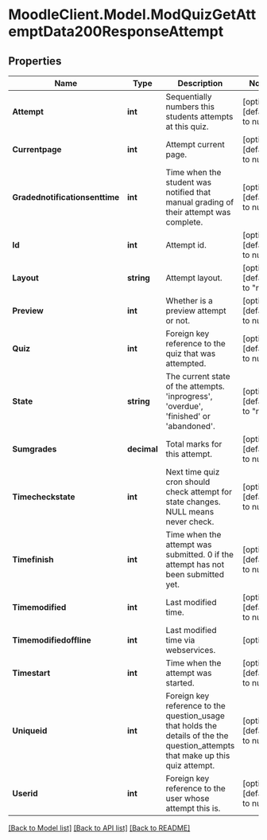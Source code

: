 # MoodleClient.Model.ModQuizGetAttemptData200ResponseAttempt

## Properties

Name | Type | Description | Notes
------------ | ------------- | ------------- | -------------
**Attempt** | **int** | Sequentially numbers this students attempts at this quiz. | [optional] [default to null]
**Currentpage** | **int** | Attempt current page. | [optional] [default to null]
**Gradednotificationsenttime** | **int** | Time when the student was notified that manual grading of their attempt was complete. | [optional] [default to null]
**Id** | **int** | Attempt id. | [optional] [default to null]
**Layout** | **string** | Attempt layout. | [optional] [default to "null"]
**Preview** | **int** | Whether is a preview attempt or not. | [optional] [default to null]
**Quiz** | **int** | Foreign key reference to the quiz that was attempted. | [optional] [default to null]
**State** | **string** | The current state of the attempts. &#39;inprogress&#39;,                                                 &#39;overdue&#39;, &#39;finished&#39; or &#39;abandoned&#39;. | [optional] [default to "null"]
**Sumgrades** | **decimal** | Total marks for this attempt. | [optional] [default to nullM]
**Timecheckstate** | **int** | Next time quiz cron should check attempt for                                                         state changes.  NULL means never check. | [optional] [default to null]
**Timefinish** | **int** | Time when the attempt was submitted.                                                     0 if the attempt has not been submitted yet. | [optional] [default to null]
**Timemodified** | **int** | Last modified time. | [optional] [default to null]
**Timemodifiedoffline** | **int** | Last modified time via webservices. | [optional] 
**Timestart** | **int** | Time when the attempt was started. | [optional] [default to null]
**Uniqueid** | **int** | Foreign key reference to the question_usage that holds the                                                     details of the the question_attempts that make up this quiz                                                     attempt. | [optional] [default to null]
**Userid** | **int** | Foreign key reference to the user whose attempt this is. | [optional] [default to null]

[[Back to Model list]](../README.md#documentation-for-models) [[Back to API list]](../README.md#documentation-for-api-endpoints) [[Back to README]](../README.md)

